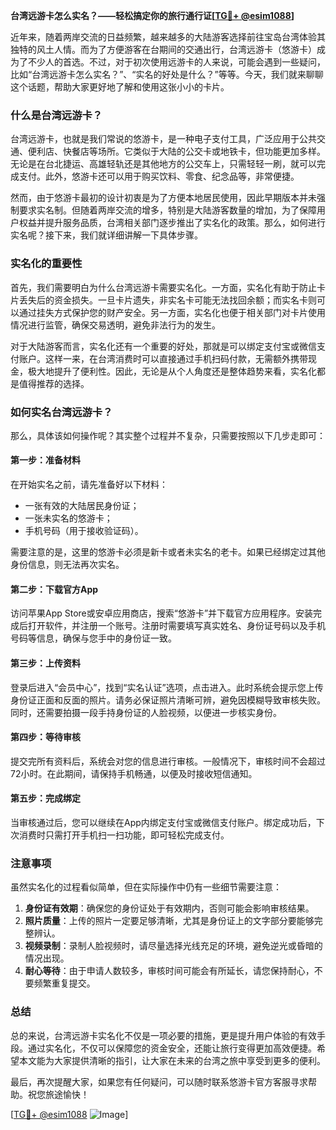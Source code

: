 **台湾远游卡怎么实名？——轻松搞定你的旅行通行证[[TG💪+ @esim1088](https://t.me/s/esim1088)]**

近年来，随着两岸交流的日益频繁，越来越多的大陆游客选择前往宝岛台湾体验其独特的风土人情。而为了方便游客在台期间的交通出行，台湾远游卡（悠游卡）成为了不少人的首选。不过，对于初次使用远游卡的人来说，可能会遇到一些疑问，比如“台湾远游卡怎么实名？”、“实名的好处是什么？”等等。今天，我们就来聊聊这个话题，帮助大家更好地了解和使用这张小小的卡片。

### 什么是台湾远游卡？

台湾远游卡，也就是我们常说的悠游卡，是一种电子支付工具，广泛应用于公共交通、便利店、快餐店等场所。它类似于大陆的公交卡或地铁卡，但功能更加多样。无论是在台北捷运、高雄轻轨还是其他地方的公交车上，只需轻轻一刷，就可以完成支付。此外，悠游卡还可以用于购买饮料、零食、纪念品等，非常便捷。

然而，由于悠游卡最初的设计初衷是为了方便本地居民使用，因此早期版本并未强制要求实名制。但随着两岸交流的增多，特别是大陆游客数量的增加，为了保障用户权益并提升服务品质，台湾相关部门逐步推出了实名化的政策。那么，如何进行实名呢？接下来，我们就详细讲解一下具体步骤。

### 实名化的重要性

首先，我们需要明白为什么台湾远游卡需要实名化。一方面，实名化有助于防止卡片丢失后的资金损失。一旦卡片遗失，非实名卡可能无法找回余额；而实名卡则可以通过挂失方式保护您的财产安全。另一方面，实名化也便于相关部门对卡片使用情况进行监管，确保交易透明，避免非法行为的发生。

对于大陆游客而言，实名化还有一个重要的好处，那就是可以绑定支付宝或微信支付账户。这样一来，在台湾消费时可以直接通过手机扫码付款，无需额外携带现金，极大地提升了便利性。因此，无论是从个人角度还是整体趋势来看，实名化都是值得推荐的选择。

### 如何实名台湾远游卡？

那么，具体该如何操作呢？其实整个过程并不复杂，只需要按照以下几步走即可：

#### 第一步：准备材料
在开始实名之前，请先准备好以下材料：
- 一张有效的大陆居民身份证；
- 一张未实名的悠游卡；
- 手机号码（用于接收验证码）。

需要注意的是，这里的悠游卡必须是新卡或者未实名的老卡。如果已经绑定过其他身份信息，则无法再次实名。

#### 第二步：下载官方App
访问苹果App Store或安卓应用商店，搜索“悠游卡”并下载官方应用程序。安装完成后打开软件，并注册一个账号。注册时需要填写真实姓名、身份证号码以及手机号码等信息，确保与您手中的身份证一致。

#### 第三步：上传资料
登录后进入“会员中心”，找到“实名认证”选项，点击进入。此时系统会提示您上传身份证正面和反面的照片。请务必保证照片清晰可辨，避免因模糊导致审核失败。同时，还需要拍摄一段手持身份证的人脸视频，以便进一步核实身份。

#### 第四步：等待审核
提交完所有资料后，系统会对您的信息进行审核。一般情况下，审核时间不会超过72小时。在此期间，请保持手机畅通，以便及时接收短信通知。

#### 第五步：完成绑定
当审核通过后，您可以继续在App内绑定支付宝或微信支付账户。绑定成功后，下次消费时只需打开手机扫一扫功能，即可轻松完成支付。

### 注意事项

虽然实名化的过程看似简单，但在实际操作中仍有一些细节需要注意：
1. **身份证有效期**：确保您的身份证处于有效期内，否则可能会影响审核结果。
2. **照片质量**：上传的照片一定要足够清晰，尤其是身份证上的文字部分要能够完整辨认。
3. **视频录制**：录制人脸视频时，请尽量选择光线充足的环境，避免逆光或昏暗的情况出现。
4. **耐心等待**：由于申请人数较多，审核时间可能会有所延长，请您保持耐心，不要频繁重复提交。

### 总结

总的来说，台湾远游卡实名化不仅是一项必要的措施，更是提升用户体验的有效手段。通过实名化，不仅可以保障您的资金安全，还能让旅行变得更加高效便捷。希望本文能为大家提供清晰的指引，让大家在未来的台湾之旅中享受到更多的便利。

最后，再次提醒大家，如果您有任何疑问，可以随时联系悠游卡官方客服寻求帮助。祝您旅途愉快！

[[TG💪+ @esim1088](https://t.me/s/esim1088) ![Image](https://i.postimg.cc/4NQfJmqS/Snipaste-2025-05-13-00-14-12.png)]
